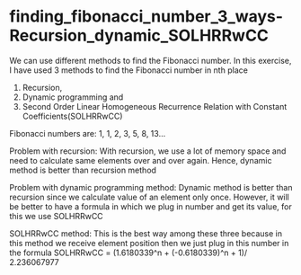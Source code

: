 # finding_fibonacci_number_3_ways-Recursion_dynamic_SOLHRRwCC

We can use different methods to find the Fibonacci number. 
In this exercise, I have used 3 methods to find the Fibonacci number in nth place
1) Recursion, 
2) Dynamic programming and 
3) Second Order Linear Homogeneous Recurrence Relation with Constant Coefficients(SOLHRRwCC)

Fibonacci numbers are: 1, 1, 2, 3, 5, 8, 13...

Problem with recursion:
With recursion, we use a lot of memory space and need to calculate same elements 
over and over again. Hence, dynamic method is better than recursion method

Problem with dynamic programming method:
Dynamic method is better than recursion since we calculate value of an 
element only once. However, it will be better to have a formula in which 
we plug in number and get its value, for this we use SOLHRRwCC

SOLHRRwCC method:
This is the best way among these three because in this method we receive element position
then we just plug in this number in the formula
SOLHRRwCC = (1.6180339^n + (-0.6180339)^n + 1)/ 2.236067977
